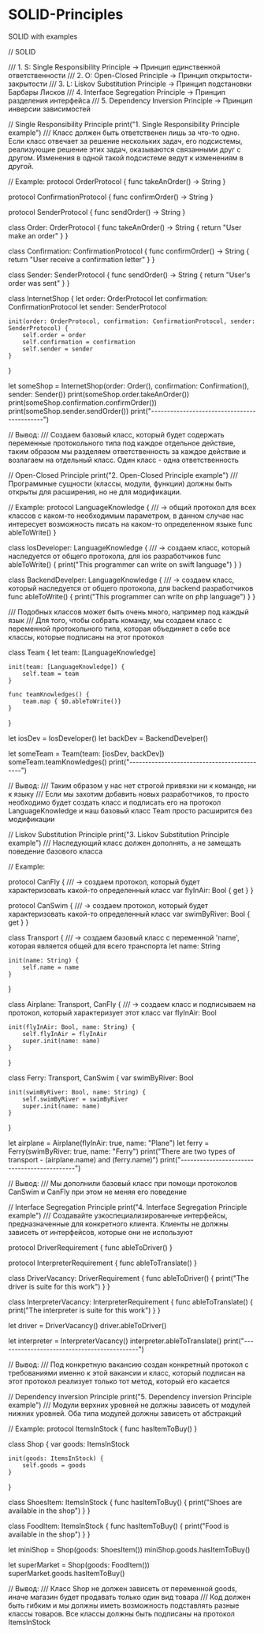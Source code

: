 # SOLID-Principles
SOLID with examples

// SOLID

/// 1. S: Single Responsibility Principle -> Принцип единственной ответственности
/// 2. O: Open-Closed Principle           -> Принцип открытости-закрытости
/// 3. L: Liskov Substitution Principle   -> Принцип подстановки Барбары Лисков
/// 4. Interface Segregation Principle    -> Принцип разделения интерфейса
/// 5. Dependency Inversion Principle     -> Принцип инверсии зависимостей

// Single Responsibility Principle
print("1. Single Responsibility Principle example")
/// Класс должен быть ответственен лишь за что-то одно. Если класс отвечает за решение нескольких задач, его подсистемы, реализующие решение этих задач, оказываются связанными друг с другом. Изменения в одной такой подсистеме ведут к изменениям в другой.

// Example:
protocol OrderProtocol {
    func takeAnOrder() -> String
}

protocol ConfirmationProtocol {
    func confirmOrder() -> String
}

protocol SenderProtocol {
    func sendOrder() -> String
}

class Order: OrderProtocol {
    func takeAnOrder() -> String {
        return "User make an order"
    }
}

class Confirmation: ConfirmationProtocol {
    func confirmOrder() -> String {
        return "User receive a confirmation letter"
    }
}

class Sender: SenderProtocol {
    func sendOrder() -> String {
        return "User's order was sent"
    }
}

class InternetShop {
    let order: OrderProtocol
    let confirmation: ConfirmationProtocol
    let sender: SenderProtocol
    
    init(order: OrderProtocol, confirmation: ConfirmationProtocol, sender: SenderProtocol) {
        self.order = order
        self.confirmation = confirmation
        self.sender = sender
    }
}

let someShop = InternetShop(order: Order(), confirmation: Confirmation(), sender: Sender())
print(someShop.order.takeAnOrder())
print(someShop.confirmation.confirmOrder())
print(someShop.sender.sendOrder())
print("--------------------------------------------")

// Вывод:
/// Создаем базовый класс, который будет содержать переменные протокольного типа под каждое отдельное действие, таким образом мы разделяем ответственность за каждое действие и возлагаем на отдельный класс. Один класс - одна ответственность 

// Open-Closed Principle
print("2. Open-Closed Principle example")
/// Программные сущности (классы, модули, функции) должны быть открыты для расширения, но не для модификации.

// Example:
protocol LanguageKnowledge { /// -> общий протокол для всех классов с каком-то необходимым параметром, в данном случае нас интересует возможность писать на каком-то определенном языке
    func ableToWrite()
}

class IosDeveloper: LanguageKnowledge { /// -> создаем класс, который наследуется от общего протокола, для ios разработчиков
    func ableToWrite() {
        print("This programmer can write on swift language")
    }
}

class BackendDevelper: LanguageKnowledge { /// -> создаем класс, который наследуется от общего протокола, для backend разработчиков
    func ableToWrite() {
        print("This programmer can write on php language")
    }
}

/// Подобных классов может быть очень много, например под каждый язык
/// Для того, чтобы собрать команду, мы создаем класс с переменной протокольного типа, которая объединяет в себе все классы, которые подписаны на этот протокол
 
class Team {
    let team: [LanguageKnowledge]
    
    init(team: [LanguageKnowledge]) {
        self.team = team
    }
    
    func teamKnowledges() {
        team.map { $0.ableToWrite()}
    }
}

let iosDev = IosDeveloper()
let backDev = BackendDevelper()

let someTeam = Team(team: [iosDev, backDev])
someTeam.teamKnowledges()
print("--------------------------------------------")

// Вывод:
/// Таким образом у нас нет строгой привязки ни к команде, ни к языку
/// Если мы захотим добавить новых разработчиков, то просто необходимо будет создать класс и подписать его на протокол LanguageKnowledge и наш базовый класс Team просто расширится без модификации

// Liskov Substitution Principle
print("3. Liskov Substitution Principle example")
/// Наследующий класс должен дополнять, а не замещать поведение базового класса

// Example:

protocol CanFly { /// -> создаем протокол, который будет характеризовать какой-то определенный класс
    var flyInAir: Bool { get }
}

protocol CanSwim { /// -> создаем протокол, который будет характеризовать какой-то определенный класс
    var swimByRiver: Bool { get }
}

class Transport { /// -> создаем базовый класс с переменной 'name', которая является общей для всего транспорта
    let name: String
    
    init(name: String) {
        self.name = name
    }
}

class Airplane: Transport, CanFly { /// -> создаем класс и подписываем на протокол, который характеризует этот класс
    var flyInAir: Bool
    
    init(flyInAir: Bool, name: String) {
        self.flyInAir = flyInAir
        super.init(name: name)
    }
}

class Ferry: Transport, CanSwim {
    var swimByRiver: Bool
    
    init(swimByRiver: Bool, name: String) {
        self.swimByRiver = swimByRiver
        super.init(name: name)
    }
}

let airplane = Airplane(flyInAir: true, name: "Plane")
let ferry = Ferry(swimByRiver: true, name: "Ferry")
print("There are two types of transport - \(airplane.name) and \(ferry.name)")
print("--------------------------------------------")

// Вывод:
/// Мы дополнили базовый класс при помощи протоколов CanSwim и CanFly при этом не меняя его поведение

// Interface Segregation Principle
print("4. Interface Segregation Principle example")
/// Создавайте узкоспециализированные интерфейсы, предназначенные для конкретного клиента. Клиенты не должны зависеть от интерфейсов, которые они не используют

protocol DriverRequirement {
    func ableToDriver()
}

protocol InterpreterRequirement {
    func ableToTranslate()
}

class DriverVacancy: DriverRequirement {
    func ableToDriver() {
        print("The driver is suite for this work")
    }
}

class InterpreterVacancy: InterpreterRequirement {
    func ableToTranslate() {
        print("The interpreter is suite for this work")
    }
}

let driver = DriverVacancy()
driver.ableToDriver()

let interpreter = InterpreterVacancy()
interpreter.ableToTranslate()
print("--------------------------------------------")

// Вывод:
/// Под конкретную вакансию создан конкретный протокол с требованиями именно к этой вакансии и класс, который подписан на этот протокол реализует только тот метод, который его касается

// Dependency inversion Principle
print("5. Dependency inversion Principle example")
/// Модули верхних уровней не должны зависеть от модулей нижних уровней. Оба типа модулей должны зависеть от абстракций

// Example:
protocol ItemsInStock {
    func hasItemToBuy()
}

class Shop {
    var goods: ItemsInStock
    
    init(goods: ItemsInStock) {
        self.goods = goods
    }
}

class ShoesItem: ItemsInStock {
    func hasItemToBuy() {
        print("Shoes are available in the shop")
    }
}

class FoodItem: ItemsInStock {
    func hasItemToBuy() {
        print("Food is available in the shop")
    }
}

let miniShop = Shop(goods: ShoesItem())
miniShop.goods.hasItemToBuy()

let superMarket = Shop(goods: FoodItem())
superMarket.goods.hasItemToBuy()

// Вывод:
/// Класс Shop не должен зависеть от переменной goods, иначе магазин будет продавать только один вид товара
/// Код должен быть гибким и мы должны иметь возможность подставлять разные классы товаров. Все классы должны быть подписаны на протокол ItemsInStock

